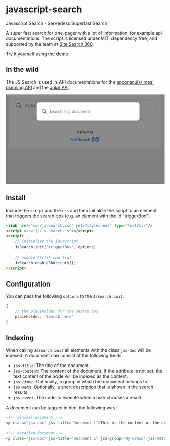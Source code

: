 # javascript-search
Javascript Search - Serverless Superfast Search

A super fast search for one-pager with a lot of information, for example api documentations. The script is licensed under MIT, dependency free, and supported by the team at [Site Search 360](https://www.sitesearch360.com).

Try it yourself using the [demo](https://htmlpreview.github.io/?https://github.com/ddsky/javascript-search/blob/master/html/example.html)

## In the wild
The JS Search is used in API documentations for the [spoonacular meal planning API](https://spoonacular.com/food-api/docs) and the [Joke API](https://humorapi.com/docs/).

![Javascript Search in action](media/js-search.gif "Javascript Search in action")

## Install
Include the `script` and the `css` and then initialize the script to an element that triggers the search box (e.g. an element with the id "triggerBox")

```html
<link href="css/js-search.css" rel="stylesheet" type="text/css"/>
<script src="js/js-search.js"></script>
<script>
    // initialize the javascript
    JsSearch.init('triggerBox', options);

    // enable Ctrl+F shortcut
    JsSearch.enableShortcuts();
</script>
```

## Configuration
You can pass the following `options` to the `JsSearch.init`.
```js
{
    // the placeholder for the search box
    placeholder: 'Search here'
}
```

## Indexing
When calling `JsSearch.init` all elements with the class `jss-doc` will be indexed. A document can consist of the following fields

- `jss-title`: The title of the document.
- `jss-content`: The content of the document. If the attribute is not set, the text content of the node will be indexed as the content.
- `jss-group`: Optionally, a group in which the document belongs to.
- `jss-meta`: Optionally, a short description that is shown in the search results.
- `jss-event`: The code to execute when a user chooses a result.

A document can be tagged in html the following way:
```html
<!-- minimal document -->
<p class="jss-doc" jss-title="Document 1">This is the content of the document.</p>

<!-- detailed document-->
<p class="jss-doc" jss-title="Document 1" jss-group="My Group" jss-meta="A short description" jss-event="alert(1)">Long content.</p>
```
